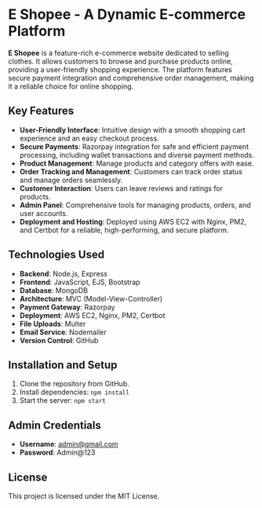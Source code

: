 # **E Shopee - A Dynamic E-commerce Platform**

**E Shopee** is a feature-rich e-commerce website dedicated to selling clothes. It allows customers to browse and purchase products online, providing a user-friendly shopping experience. The platform features secure payment integration and comprehensive order management, making it a reliable choice for online shopping.

## **Key Features**
- **User-Friendly Interface**: Intuitive design with a smooth shopping cart experience and an easy checkout process.
- **Secure Payments**: Razorpay integration for safe and efficient payment processing, including wallet transactions and diverse payment methods.
- **Product Management**: Manage products and category offers with ease.
- **Order Tracking and Management**: Customers can track order status and manage orders seamlessly.
- **Customer Interaction**: Users can leave reviews and ratings for products.
- **Admin Panel**: Comprehensive tools for managing products, orders, and user accounts.
- **Deployment and Hosting**: Deployed using AWS EC2 with Nginx, PM2, and Certbot for a reliable, high-performing, and secure platform.

## **Technologies Used**
- **Backend**: Node.js, Express
- **Frontend**: JavaScript, EJS, Bootstrap
- **Database**: MongoDB
- **Architecture**: MVC (Model-View-Controller)
- **Payment Gateway**: Razorpay
- **Deployment**: AWS EC2, Nginx, PM2, Certbot
- **File Uploads**: Multer
- **Email Service**: Nodemailer
- **Version Control**: GitHub

## **Installation and Setup**
1. Clone the repository from GitHub.
2. Install dependencies: `npm install`
3. Start the server: `npm start`

## **Admin Credentials**
- **Username**: admin@gmail.com
- **Password**: Admin@123

## **License**
This project is licensed under the MIT License.

